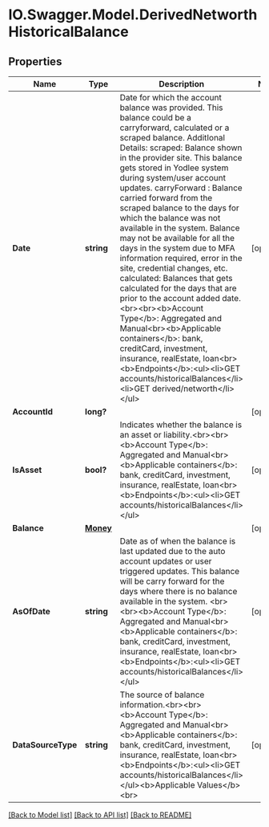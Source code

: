 # IO.Swagger.Model.DerivedNetworthHistoricalBalance
## Properties

Name | Type | Description | Notes
------------ | ------------- | ------------- | -------------
**Date** | **string** | Date for which the account balance was provided.  This balance could be a carryforward, calculated or a scraped balance. AdditIonal Details: scraped: Balance shown in the provider site. This balance gets stored in Yodlee system during system/user account updates. carryForward : Balance carried forward from the scraped balance to the days for which the balance was not available in the system. Balance may not be available for all the days in the system due to MFA information required, error in the site, credential changes, etc. calculated: Balances that gets calculated for the days that are prior to the account added date.&lt;br&gt;&lt;br&gt;&lt;b&gt;Account Type&lt;/b&gt;: Aggregated and Manual&lt;br&gt;&lt;b&gt;Applicable containers&lt;/b&gt;: bank, creditCard, investment, insurance, realEstate, loan&lt;br&gt;&lt;b&gt;Endpoints&lt;/b&gt;:&lt;ul&gt;&lt;li&gt;GET accounts/historicalBalances&lt;/li&gt;&lt;li&gt;GET derived/networth&lt;/li&gt;&lt;/ul&gt; | [optional] 
**AccountId** | **long?** |  | [optional] 
**IsAsset** | **bool?** | Indicates whether the balance is an asset or liability.&lt;br&gt;&lt;br&gt;&lt;b&gt;Account Type&lt;/b&gt;: Aggregated and Manual&lt;br&gt;&lt;b&gt;Applicable containers&lt;/b&gt;: bank, creditCard, investment, insurance, realEstate, loan&lt;br&gt;&lt;b&gt;Endpoints&lt;/b&gt;:&lt;ul&gt;&lt;li&gt;GET accounts/historicalBalances&lt;/li&gt;&lt;/ul&gt; | [optional] 
**Balance** | [**Money**](Money.md) |  | [optional] 
**AsOfDate** | **string** | Date as of when the balance is last  updated due to the auto account updates or user triggered updates. This balance will be carry forward for the days where there is no balance available in the system. &lt;br&gt;&lt;br&gt;&lt;b&gt;Account Type&lt;/b&gt;: Aggregated and Manual&lt;br&gt;&lt;b&gt;Applicable containers&lt;/b&gt;: bank, creditCard, investment, insurance, realEstate, loan&lt;br&gt;&lt;b&gt;Endpoints&lt;/b&gt;:&lt;ul&gt;&lt;li&gt;GET accounts/historicalBalances&lt;/li&gt;&lt;/ul&gt; | [optional] 
**DataSourceType** | **string** | The source of balance information.&lt;br&gt;&lt;br&gt;&lt;b&gt;Account Type&lt;/b&gt;: Aggregated and Manual&lt;br&gt;&lt;b&gt;Applicable containers&lt;/b&gt;: bank, creditCard, investment, insurance, realEstate, loan&lt;br&gt;&lt;b&gt;Endpoints&lt;/b&gt;:&lt;ul&gt;&lt;li&gt;GET accounts/historicalBalances&lt;/li&gt;&lt;/ul&gt;&lt;b&gt;Applicable Values&lt;/b&gt;&lt;br&gt; | [optional] 

[[Back to Model list]](../README.md#documentation-for-models) [[Back to API list]](../README.md#documentation-for-api-endpoints) [[Back to README]](../README.md)

